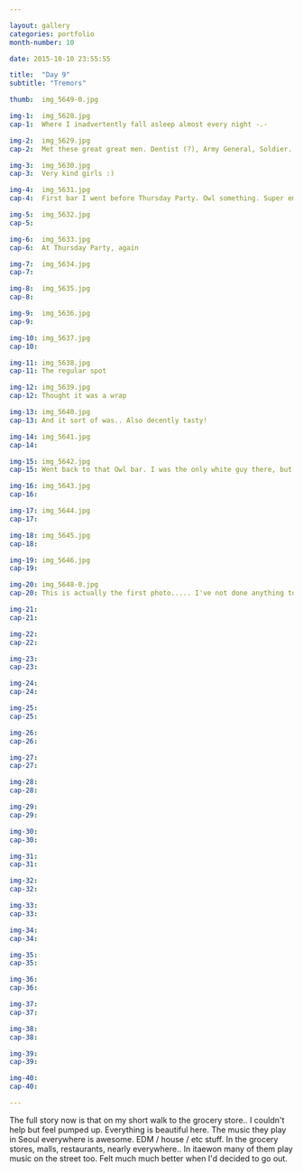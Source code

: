 ```yaml
---

layout: gallery
categories: portfolio
month-number: 10

date: 2015-10-10 23:55:55

title:  "Day 9"
subtitle: "Tremors"

thumb:	img_5649-0.jpg

img-1:	img_5628.jpg
cap-1:	Where I inadvertently fall asleep almost every night -.- 

img-2:	img_5629.jpg
cap-2:	Met these great great men. Dentist (?), Army General, Soldier. Left to right. 

img-3:	img_5630.jpg
cap-3: 	Very kind girls :)

img-4:	img_5631.jpg
cap-4:	First bar I went before Thursday Party. Owl something. Super empty -.-

img-5:	img_5632.jpg
cap-5:	

img-6:	img_5633.jpg
cap-6:	At Thursday Party, again

img-7:	img_5634.jpg
cap-7:	

img-8:	img_5635.jpg
cap-8:	

img-9:	img_5636.jpg
cap-9:	

img-10:	img_5637.jpg
cap-10:	

img-11:	img_5638.jpg
cap-11:	The regular spot 

img-12:	img_5639.jpg
cap-12:	Thought it was a wrap 

img-13:	img_5640.jpg
cap-13:	And it sort of was.. Also decently tasty!

img-14:	img_5641.jpg
cap-14:	

img-15:	img_5642.jpg
cap-15:	Went back to that Owl bar. I was the only white guy there, but still went well. Dancing is the way in. Especially when you can't really speak to anyone.. Lol

img-16:	img_5643.jpg
cap-16:	

img-17:	img_5644.jpg
cap-17:	

img-18:	img_5645.jpg
cap-18:	

img-19:	img_5646.jpg
cap-19:	

img-20:	img_5648-0.jpg
cap-20:	This is actually the first photo..... I've not done anything today. Woke up on the couch, i think. Haven't stopped shaking yet, and it's 5:00PM. Two nights in a row, ending at around 5:00AM, with little sleep might be taking its toll. Feel dizzy, like I'm okay, but clumsy, perpetual tipsy feeling. Supposed to meet some friends at Thursday Party at midnught. I've not decided yet. Headed to the grocery store. Mum dad, i'm okay :) don't worry. Despite above, I am being responsible and Seoul is very very safe, really. I think about Day 2 a lot, still. 

img-21:	
cap-21:	

img-22:	
cap-22:	

img-23:	
cap-23:	

img-24:	
cap-24:	

img-25:	
cap-25:	

img-26:	
cap-26:	

img-27:	
cap-27:	

img-28:	
cap-28:	

img-29:	
cap-29:	

img-30:	
cap-30:	

img-31:	
cap-31:	

img-32:	
cap-32:	

img-33:	
cap-33:	

img-34:	
cap-34:	

img-35:	
cap-35:	

img-36:	
cap-36:	

img-37:	
cap-37:	

img-38:	
cap-38:	

img-39:	
cap-39:	

img-40:	
cap-40:	

---
```


The full story now is that on my short walk to the grocery store.. I couldn't help but feel pumped up. Everything is beautiful here. The music they play in Seoul everywhere is awesome. EDM / house / etc stuff. In the grocery stores, malls, restaurants, nearly everywhere.. In itaewon many of them play music on the street too. Felt much much better when I'd decided to go out. 
